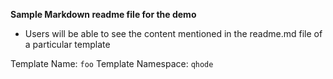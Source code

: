 **Sample Markdown readme file for the demo**

- Users will be able to see the content mentioned in the readme.md file of a particular template

Template Name: `foo`
Template Namespace: `qhode`


